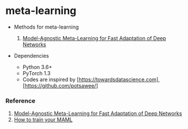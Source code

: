 # meta-learning

- Methods for meta-learning
  1. [Model-Agnostic Meta-Learning for Fast Adaptation of Deep Networks]

- Dependencies
  - Python 3.6+
  - PyTorch 1.3
  - Codes are inspired by [https://towardsdatascience.com], [https://github.com/potsawee/]

### Reference
1. [Model-Agnostic Meta-Learning for Fast Adaptation of Deep Networks]
2. [How to train your MAML]

[Model-Agnostic Meta-Learning for Fast Adaptation of Deep Networks]: https://arxiv.org/abs/1703.03400
[https://towardsdatascience.com]: https://towardsdatascience.com/paper-repro-deep-metalearning-using-maml-and-reptile-fd1df1cc81b0
[How to train your MAML]: https://arxiv.org/abs/1810.09502
[https://github.com/potsawee/]: https://github.com/potsawee/maml
